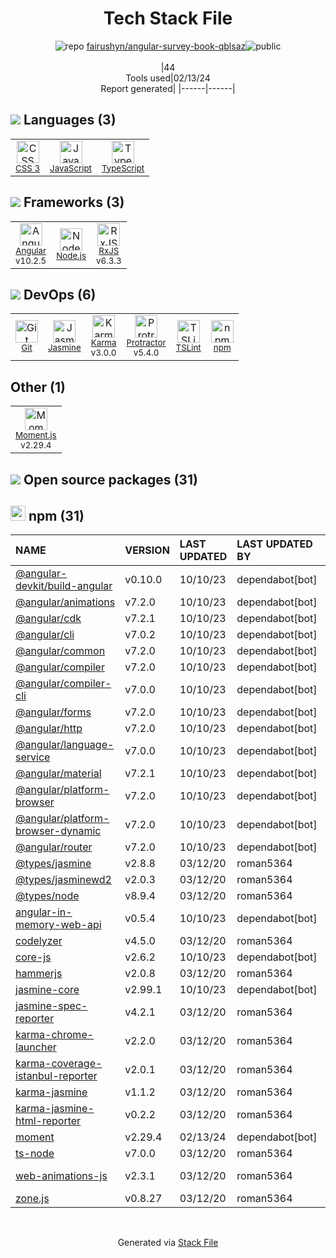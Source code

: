 <!--
&lt;--- Readme.md Snippet without images Start ---&gt;
## Tech Stack
fairushyn/angular-survey-book-qblsaz is built on the following main stack:

- [JavaScript](https://developer.mozilla.org/en-US/docs/Web/JavaScript) – Languages
- [TypeScript](http://www.typescriptlang.org) – Languages
- [Angular](https://angular.io) – Javascript MVC Frameworks
- [Node.js](http://nodejs.org/) – Frameworks (Full Stack)
- [RxJS](http://reactivex.io/rxjs/) – Concurrency Frameworks
- [Jasmine](http://jasmine.github.io/) – Javascript Testing Framework
- [Karma](http://karma-runner.github.io/) – Browser Testing
- [Protractor](http://angular.github.io/protractor) – Javascript Testing Framework
- [TSLint](https://github.com/palantir/tslint) – Code Review
- [Moment.js](http://momentjs.com/) – Javascript Utilities & Libraries

Full tech stack [here](/techstack.md)

&lt;--- Readme.md Snippet without images End ---&gt;

&lt;--- Readme.md Snippet with images Start ---&gt;
## Tech Stack
fairushyn/angular-survey-book-qblsaz is built on the following main stack:

- <img width='25' height='25' src='https://img.stackshare.io/service/1209/javascript.jpeg' alt='JavaScript'/> [JavaScript](https://developer.mozilla.org/en-US/docs/Web/JavaScript) – Languages
- <img width='25' height='25' src='https://img.stackshare.io/service/1612/bynNY5dJ.jpg' alt='TypeScript'/> [TypeScript](http://www.typescriptlang.org) – Languages
- <img width='25' height='25' src='https://img.stackshare.io/service/3745/cb8U-gL6_400x400.jpg' alt='Angular'/> [Angular](https://angular.io) – Javascript MVC Frameworks
- <img width='25' height='25' src='https://img.stackshare.io/service/1011/n1JRsFeB_400x400.png' alt='Node.js'/> [Node.js](http://nodejs.org/) – Frameworks (Full Stack)
- <img width='25' height='25' src='https://img.stackshare.io/service/1796/984368.png' alt='RxJS'/> [RxJS](http://reactivex.io/rxjs/) – Concurrency Frameworks
- <img width='25' height='25' src='https://img.stackshare.io/service/831/7c0b595409af531b9cdeb07f8c513e8b.png' alt='Jasmine'/> [Jasmine](http://jasmine.github.io/) – Javascript Testing Framework
- <img width='25' height='25' src='https://img.stackshare.io/service/1420/TidYGd6a.png' alt='Karma'/> [Karma](http://karma-runner.github.io/) – Browser Testing
- <img width='25' height='25' src='https://img.stackshare.io/service/1754/protractor-logo1.png' alt='Protractor'/> [Protractor](http://angular.github.io/protractor) – Javascript Testing Framework
- <img width='25' height='25' src='https://img.stackshare.io/service/5561/303157.png' alt='TSLint'/> [TSLint](https://github.com/palantir/tslint) – Code Review
- <img width='25' height='25' src='https://img.stackshare.io/service/3643/Xrtdc94q_400x400.png' alt='Moment.js'/> [Moment.js](http://momentjs.com/) – Javascript Utilities & Libraries

Full tech stack [here](/techstack.md)

&lt;--- Readme.md Snippet with images End ---&gt;
-->
<div align="center">

# Tech Stack File
![](https://img.stackshare.io/repo.svg "repo") [fairushyn/angular-survey-book-qblsaz](https://github.com/fairushyn/angular-survey-book-qblsaz)![](https://img.stackshare.io/public_badge.svg "public")
<br/><br/>
|44<br/>Tools used|02/13/24 <br/>Report generated|
|------|------|
</div>

## <img src='https://img.stackshare.io/languages.svg'/> Languages (3)
<table><tr>
  <td align='center'>
  <img width='36' height='36' src='https://img.stackshare.io/service/6727/css.png' alt='CSS 3'>
  <br>
  <sub><a href="https://developer.mozilla.org/en-US/docs/Web/CSS/CSS3">CSS 3</a></sub>
  <br>
  <sub></sub>
</td>

<td align='center'>
  <img width='36' height='36' src='https://img.stackshare.io/service/1209/javascript.jpeg' alt='JavaScript'>
  <br>
  <sub><a href="https://developer.mozilla.org/en-US/docs/Web/JavaScript">JavaScript</a></sub>
  <br>
  <sub></sub>
</td>

<td align='center'>
  <img width='36' height='36' src='https://img.stackshare.io/service/1612/bynNY5dJ.jpg' alt='TypeScript'>
  <br>
  <sub><a href="http://www.typescriptlang.org">TypeScript</a></sub>
  <br>
  <sub></sub>
</td>

</tr>
</table>

## <img src='https://img.stackshare.io/frameworks.svg'/> Frameworks (3)
<table><tr>
  <td align='center'>
  <img width='36' height='36' src='https://img.stackshare.io/service/3745/cb8U-gL6_400x400.jpg' alt='Angular'>
  <br>
  <sub><a href="https://angular.io">Angular</a></sub>
  <br>
  <sub>v10.2.5</sub>
</td>

<td align='center'>
  <img width='36' height='36' src='https://img.stackshare.io/service/1011/n1JRsFeB_400x400.png' alt='Node.js'>
  <br>
  <sub><a href="http://nodejs.org/">Node.js</a></sub>
  <br>
  <sub></sub>
</td>

<td align='center'>
  <img width='36' height='36' src='https://img.stackshare.io/service/1796/984368.png' alt='RxJS'>
  <br>
  <sub><a href="http://reactivex.io/rxjs/">RxJS</a></sub>
  <br>
  <sub>v6.3.3</sub>
</td>

</tr>
</table>

## <img src='https://img.stackshare.io/devops.svg'/> DevOps (6)
<table><tr>
  <td align='center'>
  <img width='36' height='36' src='https://img.stackshare.io/service/1046/git.png' alt='Git'>
  <br>
  <sub><a href="http://git-scm.com/">Git</a></sub>
  <br>
  <sub></sub>
</td>

<td align='center'>
  <img width='36' height='36' src='https://img.stackshare.io/service/831/7c0b595409af531b9cdeb07f8c513e8b.png' alt='Jasmine'>
  <br>
  <sub><a href="http://jasmine.github.io/">Jasmine</a></sub>
  <br>
  <sub></sub>
</td>

<td align='center'>
  <img width='36' height='36' src='https://img.stackshare.io/service/1420/TidYGd6a.png' alt='Karma'>
  <br>
  <sub><a href="http://karma-runner.github.io/">Karma</a></sub>
  <br>
  <sub>v3.0.0</sub>
</td>

<td align='center'>
  <img width='36' height='36' src='https://img.stackshare.io/service/1754/protractor-logo1.png' alt='Protractor'>
  <br>
  <sub><a href="http://angular.github.io/protractor">Protractor</a></sub>
  <br>
  <sub>v5.4.0</sub>
</td>

<td align='center'>
  <img width='36' height='36' src='https://img.stackshare.io/service/5561/303157.png' alt='TSLint'>
  <br>
  <sub><a href="https://github.com/palantir/tslint">TSLint</a></sub>
  <br>
  <sub></sub>
</td>

<td align='center'>
  <img width='36' height='36' src='https://img.stackshare.io/service/1120/lejvzrnlpb308aftn31u.png' alt='npm'>
  <br>
  <sub><a href="https://www.npmjs.com/">npm</a></sub>
  <br>
  <sub></sub>
</td>

</tr>
</table>

## Other (1)
<table><tr>
  <td align='center'>
  <img width='36' height='36' src='https://img.stackshare.io/service/3643/Xrtdc94q_400x400.png' alt='Moment.js'>
  <br>
  <sub><a href="http://momentjs.com/">Moment.js</a></sub>
  <br>
  <sub>v2.29.4</sub>
</td>

</tr>
</table>


## <img src='https://img.stackshare.io/group.svg' /> Open source packages (31)</h2>

## <img width='24' height='24' src='https://img.stackshare.io/service/1120/lejvzrnlpb308aftn31u.png'/> npm (31)

|NAME|VERSION|LAST UPDATED|LAST UPDATED BY|LICENSE|VULNERABILITIES|
|:------|:------|:------|:------|:------|:------|
|[@angular-devkit/build-angular](https://www.npmjs.com/@angular-devkit/build-angular)|v0.10.0|10/10/23|dependabot[bot] |MIT|N/A|
|[@angular/animations](https://www.npmjs.com/@angular/animations)|v7.2.0|10/10/23|dependabot[bot] |MIT|N/A|
|[@angular/cdk](https://www.npmjs.com/@angular/cdk)|v7.2.1|10/10/23|dependabot[bot] |MIT|N/A|
|[@angular/cli](https://www.npmjs.com/@angular/cli)|v7.0.2|10/10/23|dependabot[bot] |MIT|N/A|
|[@angular/common](https://www.npmjs.com/@angular/common)|v7.2.0|10/10/23|dependabot[bot] |MIT|N/A|
|[@angular/compiler](https://www.npmjs.com/@angular/compiler)|v7.2.0|10/10/23|dependabot[bot] |MIT|N/A|
|[@angular/compiler-cli](https://www.npmjs.com/@angular/compiler-cli)|v7.0.0|10/10/23|dependabot[bot] |MIT|N/A|
|[@angular/forms](https://www.npmjs.com/@angular/forms)|v7.2.0|10/10/23|dependabot[bot] |MIT|N/A|
|[@angular/http](https://www.npmjs.com/@angular/http)|v7.2.0|10/10/23|dependabot[bot] |MIT|N/A|
|[@angular/language-service](https://www.npmjs.com/@angular/language-service)|v7.0.0|10/10/23|dependabot[bot] |MIT|N/A|
|[@angular/material](https://www.npmjs.com/@angular/material)|v7.2.1|10/10/23|dependabot[bot] |MIT|N/A|
|[@angular/platform-browser](https://www.npmjs.com/@angular/platform-browser)|v7.2.0|10/10/23|dependabot[bot] |MIT|N/A|
|[@angular/platform-browser-dynamic](https://www.npmjs.com/@angular/platform-browser-dynamic)|v7.2.0|10/10/23|dependabot[bot] |MIT|N/A|
|[@angular/router](https://www.npmjs.com/@angular/router)|v7.2.0|10/10/23|dependabot[bot] |MIT|N/A|
|[@types/jasmine](https://www.npmjs.com/@types/jasmine)|v2.8.8|03/12/20|roman5364 |MIT|N/A|
|[@types/jasminewd2](https://www.npmjs.com/@types/jasminewd2)|v2.0.3|03/12/20|roman5364 |MIT|N/A|
|[@types/node](https://www.npmjs.com/@types/node)|v8.9.4|03/12/20|roman5364 |MIT|N/A|
|[angular-in-memory-web-api](https://www.npmjs.com/angular-in-memory-web-api)|v0.5.4|10/10/23|dependabot[bot] |MIT|N/A|
|[codelyzer](https://www.npmjs.com/codelyzer)|v4.5.0|03/12/20|roman5364 |MIT|N/A|
|[core-js](https://www.npmjs.com/core-js)|v2.6.2|10/10/23|dependabot[bot] |MIT|N/A|
|[hammerjs](https://www.npmjs.com/hammerjs)|v2.0.8|03/12/20|roman5364 |MIT|N/A|
|[jasmine-core](https://www.npmjs.com/jasmine-core)|v2.99.1|10/10/23|dependabot[bot] |MIT|N/A|
|[jasmine-spec-reporter](https://www.npmjs.com/jasmine-spec-reporter)|v4.2.1|03/12/20|roman5364 |Apache-2.0|N/A|
|[karma-chrome-launcher](https://www.npmjs.com/karma-chrome-launcher)|v2.2.0|03/12/20|roman5364 |MIT|N/A|
|[karma-coverage-istanbul-reporter](https://www.npmjs.com/karma-coverage-istanbul-reporter)|v2.0.1|03/12/20|roman5364 |MIT|N/A|
|[karma-jasmine](https://www.npmjs.com/karma-jasmine)|v1.1.2|03/12/20|roman5364 |MIT|N/A|
|[karma-jasmine-html-reporter](https://www.npmjs.com/karma-jasmine-html-reporter)|v0.2.2|03/12/20|roman5364 |MIT|N/A|
|[moment](https://www.npmjs.com/moment)|v2.29.4|02/13/24|dependabot[bot] |MIT|N/A|
|[ts-node](https://www.npmjs.com/ts-node)|v7.0.0|03/12/20|roman5364 |MIT|N/A|
|[web-animations-js](https://www.npmjs.com/web-animations-js)|v2.3.1|03/12/20|roman5364 |Apache-2.0|N/A|
|[zone.js](https://www.npmjs.com/zone.js)|v0.8.27|03/12/20|roman5364 |MIT|N/A|

<br/>
<div align='center'>

Generated via [Stack File](https://github.com/marketplace/stack-file)
